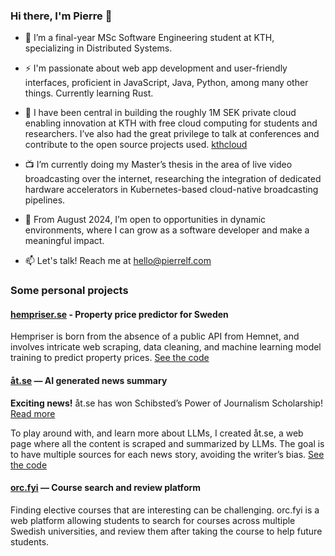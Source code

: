 ### Hi there, I'm Pierre 👋

- 🌱 I’m a final-year MSc Software Engineering student at KTH, specializing in Distributed Systems.

- ⚡ I'm passionate about web app development and user-friendly interfaces, proficient in JavaScript, Java, Python, among many other things. Currently learning Rust.

- 🔭 I have been central in building the roughly 1M SEK private cloud enabling innovation at KTH with free cloud computing for students and researchers. I’ve also had the great privilege to talk at conferences and contribute to the open source projects used. [kthcloud](https://github.com/kthcloud)

- 📺 I’m currently doing my Master’s thesis in the area of live video broadcasting over the internet, researching the integration of dedicated hardware accelerators in Kubernetes-based cloud-native broadcasting pipelines.

- 👀 From August 2024, I’m open to opportunities in dynamic environments, where I can grow as a software developer and make a meaningful impact.

- 📫 Let's talk! Reach me at [hello@pierrelf.com](mailto:hello@pierrelf.com)

### Some personal projects

#### [hempriser.se](https://hempriser.se) - Property price predictor for Sweden
Hempriser is born from the absence of a public API from Hemnet, and involves intricate web scraping, data cleaning, and machine learning model training to predict property prices. [See the code](https://github.com/pierrelefevre/hempriser)

#### [åt.se](https://xn--t-1fa.se/) — AI generated news summary
**Exciting news!** åt.se has won Schibsted’s Power of Journalism Scholarship! [Read more](https://schibsted.com/news/they-are-the-winners-of-schibsteds-power-of-journalism-scholarship/)

To play around with, and learn more about LLMs, I created åt.se, a web
page where all the content is scraped and summarized by LLMs. The goal
is to have multiple sources for each news story, avoiding the writer’s bias. [See the code](https://github.com/pierrelefevre/at_se)

#### [orc.fyi](https://orc.fyi/) — Course search and review platform
Finding elective courses that are interesting can be challenging. orc.fyi is
a web platform allowing students to search for courses across multiple
Swedish universities, and review them after taking the course to help
future students.
